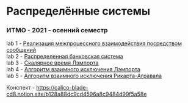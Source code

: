 # Распределённые системы
### ИТМО - 2021 - осенний семестр

lab 1 - [Реализация межпроцессного
взаимодействия посредством сообщений](https://github.com/DamirJann/distribution_system/tree/lab1)     
lab 2 - [Распределенная банковская система](https://github.com/DamirJann/distribution_system/tree/lab2)     
lab 3 - [Скалярное время Лэмпорта](https://github.com/DamirJann/distribution_system/tree/lab3)    
lab 4 - [Алгоритм взаимного исключения Лэмпорта](https://github.com/DamirJann/distribution_system/tree/lab4)  
lab 5 - [Алгоритм взаимного исключения Рикарта-Агравала](https://github.com/DamirJann/distribution_system/tree/lab5)

Конспект - https://calico-blade-cd8.notion.site/b128a88dc9cd4596a8c9484d99f5a58e
